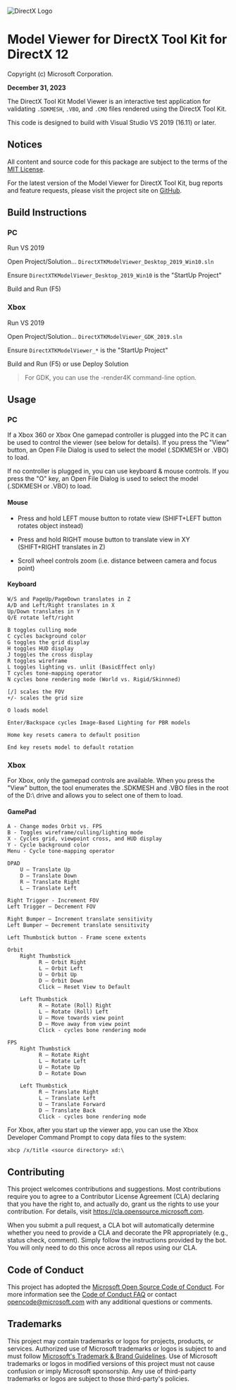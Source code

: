 ![DirectX Logo](https://raw.githubusercontent.com/wiki/Microsoft/DirectXTK12/X_jpg.jpg)

# Model Viewer for DirectX Tool Kit for DirectX 12

Copyright (c) Microsoft Corporation.

**December 31, 2023**

The DirectX Tool Kit Model Viewer is an interactive test application for validating ``.SDKMESH``, ``.VBO``, and ``.CMO`` files rendered using the DirectX Tool Kit.

This code is designed to build with Visual Studio VS 2019 (16.11) or later.

## Notices

All content and source code for this package are subject to the terms of the [MIT License](https://github.com/walbourn/directxtk12modelviewer/blob/main/LICENSE).

For the latest version of the Model Viewer for DirectX Tool Kit, bug reports and feature requests,
please visit the project site on [GitHub](http://aka.ms/directxtk12modelviewer).

## Build Instructions

### PC

Run VS 2019

Open Project/Solution... ``DirectXTKModelViewer_Desktop_2019_Win10.sln``

Ensure ``DirectXTKModelViewer_Desktop_2019_Win10`` is the "StartUp Project"

Build and Run (F5)

### Xbox

Run VS 2019

Open Project/Solution... ``DirectXTKModelViewer_GDK_2019.sln``

Ensure ``DirectXTKModelViewer_*`` is the "StartUp Project"

Build and Run (F5) or use Deploy Solution

> For GDK, you can use the -render4K command-line option.

## Usage
### PC

If a Xbox 360 or Xbox One gamepad controller is plugged into the PC it can be used to control the viewer (see below for details). If you press the "View" button, an Open File Dialog is used to select the model (.SDKMESH or .VBO) to load.

If no controller is plugged in, you can use keyboard & mouse controls. If you press the "O" key, an Open File Dialog is used to select the model (.SDKMESH or .VBO) to load.

#### Mouse

* Press and hold LEFT mouse button to rotate view (SHIFT+LEFT button rotates object instead)

* Press and hold RIGHT mouse button to translate view in XY (SHIFT+RIGHT translates in Z)

* Scroll wheel controls zoom (i.e. distance between camera and focus point)

#### Keyboard

    W/S and PageUp/PageDown translates in Z
    A/D and Left/Right translates in X
    Up/Down translates in Y
    Q/E rotate left/right

    B toggles culling mode
    C cycles background color
    G toggles the grid display
    H toggles HUD display
    J toggles the cross display
    R toggles wireframe
    L toggles lighting vs. unlit (BasicEffect only)
    T cycles tone-mapping operator
    N cycles bone rendering mode (World vs. Rigid/Skinnned)

    [/] scales the FOV
    +/- scales the grid size

    O loads model

    Enter/Backspace cycles Image-Based Lighting for PBR models

    Home key resets camera to default position

    End key resets model to default rotation

### Xbox

For Xbox, only the gamepad controls are available. When you press the "View" button, the tool enumerates the .SDKMESH and .VBO files in the root of the D:\ drive and allows you to select one of them to load.

#### GamePad

    A - Change modes Orbit vs. FPS
    B - Toggles wireframe/culling/lighting mode
    X - Cycles grid, viewpoint cross, and HUD display
    Y - Cycle background color
    Menu - Cycle tone-mapping operator

    DPAD
        U – Translate Up
        D – Translate Down
        R – Translate Right
        L – Translate Left

    Right Trigger - Increment FOV
    Left Trigger – Decrement FOV

    Right Bumper – Increment translate sensitivity
    Left Bumper – Decrement translate sensitivity

    Left Thumbstick button - Frame scene extents

    Orbit
        Right Thumbstick
              R – Orbit Right
              L – Orbit Left
              U – Orbit Up
              D – Orbit Down
              Click – Reset View to Default

        Left Thumbstick
              R – Rotate (Roll) Right
              L – Rotate (Roll) Left
              U – Move towards view point
              D – Move away from view point
              Click - cycles bone rendering mode

    FPS
        Right Thumbstick
              R – Rotate Right
              L – Rotate Left
              U – Rotate Up
              D – Rotate Down

        Left Thumbstick
              R – Translate Right
              L – Translate Left
              U – Translate Forward
              D – Translate Back
              Click - cycles bone rendering mode

For Xbox, after you start up the viewer app, you can use the Xbox Developer Command Prompt to copy data files to the system:

```
xbcp /x/title <source directory> xd:\
```

## Contributing

This project welcomes contributions and suggestions. Most contributions require you to agree to a Contributor License Agreement (CLA) declaring that you have the right to, and actually do, grant us the rights to use your contribution. For details, visit https://cla.opensource.microsoft.com.

When you submit a pull request, a CLA bot will automatically determine whether you need to provide a CLA and decorate the PR appropriately (e.g., status check, comment). Simply follow the instructions provided by the bot. You will only need to do this once across all repos using our CLA.

## Code of Conduct

This project has adopted the [Microsoft Open Source Code of Conduct](https://opensource.microsoft.com/codeofconduct/). For more information see the [Code of Conduct FAQ](https://opensource.microsoft.com/codeofconduct/faq/) or contact [opencode@microsoft.com](mailto:opencode@microsoft.com) with any additional questions or comments.

## Trademarks

This project may contain trademarks or logos for projects, products, or services. Authorized use of Microsoft trademarks or logos is subject to and must follow [Microsoft's Trademark & Brand Guidelines](https://www.microsoft.com/en-us/legal/intellectualproperty/trademarks/usage/general). Use of Microsoft trademarks or logos in modified versions of this project must not cause confusion or imply Microsoft sponsorship. Any use of third-party trademarks or logos are subject to those third-party's policies.

